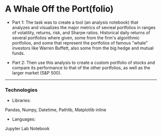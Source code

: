 # A Whale Off the Port(folio)



* Part 1: The task was to create a tool (an analysis notebook) that analyzes and visualizes the major metrics of sevreal portfolios in ranges of volatility, returns, risk, and Sharpe ratios. Historical daily returns of several portfolios where given, some from the firm's algorithmic portfolios, and some that represent the portfolios of famous "whale" investors like Warren Buffett, also some from the big hedge and mutual funds. 

* Part 2: Then use this analysis to create a custom portfolio of stocks and compare its performance to that of the other portfolios, as well as the larger market (S&P 500).

---

### Technologies

* Libraries: 
 
 Pandas, Numpy, Datetime, Pathlib, Matplotlib inline
 
* Languages:

 Jupyter Lab Notebook 

